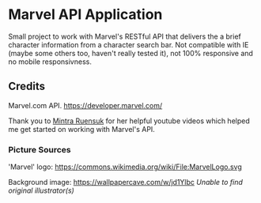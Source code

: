 # Marvel API Application
Small project to work with Marvel's RESTful API that delivers the a brief character information from a character search bar.
Not compatible with IE (maybe some others too, haven't really tested it), not 100% responsive and no mobile responsivness.


## Credits

Marvel.com API. 
https://developer.marvel.com/ 

Thank you to [Mintra Ruensuk](https://mintra-ruensuk.github.io/) for her helpful youtube videos which helped me get started on working with Marvel's API.


### Picture Sources

'Marvel' logo: https://commons.wikimedia.org/wiki/File:MarvelLogo.svg

Background image: 
https://wallpapercave.com/w/jd1Ylbc
*Unable to find original illustrator(s)*
